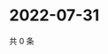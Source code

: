 # 2022-07-31

共 0 条

<!-- BEGIN WEIBO -->
<!-- 最后更新时间 Sun Jul 31 2022 18:02:32 GMT+0800 (China Standard Time) -->

<!-- END WEIBO -->
